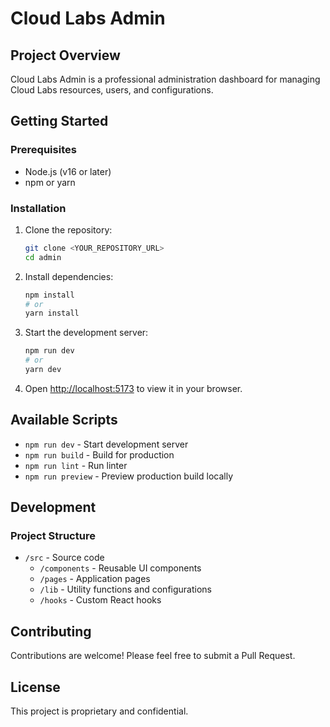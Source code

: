 # Cloud Labs Admin

## Project Overview
Cloud Labs Admin is a professional administration dashboard for managing Cloud Labs resources, users, and configurations.

## Getting Started

### Prerequisites
- Node.js (v16 or later)
- npm or yarn

### Installation

1. Clone the repository:
   ```sh
   git clone <YOUR_REPOSITORY_URL>
   cd admin
   ```

2. Install dependencies:
   ```sh
   npm install
   # or
   yarn install
   ```

3. Start the development server:
   ```sh
   npm run dev
   # or
   yarn dev
   ```

4. Open [http://localhost:5173](http://localhost:5173) to view it in your browser.

## Available Scripts

- `npm run dev` - Start development server
- `npm run build` - Build for production
- `npm run lint` - Run linter
- `npm run preview` - Preview production build locally

## Development

### Project Structure
- `/src` - Source code
  - `/components` - Reusable UI components
  - `/pages` - Application pages
  - `/lib` - Utility functions and configurations
  - `/hooks` - Custom React hooks

## Contributing
Contributions are welcome! Please feel free to submit a Pull Request.

## License
This project is proprietary and confidential.
